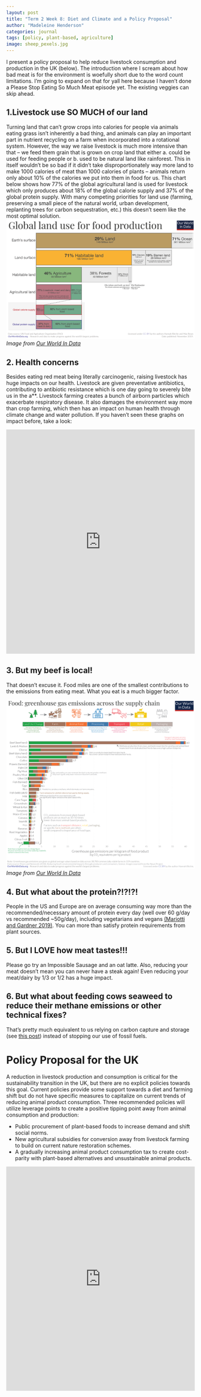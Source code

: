 ```yaml
---
layout: post
title: "Term 2 Week 8: Diet and Climate and a Policy Proposal"
author: "Madeleine Henderson"
categories: journal
tags: [policy, plant-based, agriculture]
image: sheep_pexels.jpg
---
```

I present a policy proposal to help reduce livestock consumption and production in the UK (below). The introduction where I scream about how bad meat is for the environment is woefully short due to the word count limitations. I’m going to expand on that for yall here because I haven’t done a Please Stop Eating So Much Meat episode yet. The existing veggies can skip ahead. 

## 1.Livestock use SO MUCH of our land 
Turning land that can’t grow crops into calories for people via animals eating grass isn’t inherently a bad thing, and animals can play an important part in nutrient recycling on a farm when incorporated into a rotational system. However, the way we raise livestock is much more intensive than that – we feed them grain that is grown on crop land that either a. could be used for feeding people or b. used to be natural land like rainforest. This in itself wouldn’t be so bad if it didn’t take disproportionately way more land to make 1000 calories of meat than 1000 calories of plants – animals return only about 10% of the calories we put into them in food for us. This chart below shows how 77% of the global agricultural land is used for livestock which only produces about 18% of the global calorie supply and 37% of the global protein supply. With many competing priorities for land use (farming, preserving a small piece of the natural world, urban development, replanting trees for carbon sequestration, etc.) this doesn’t seem like the most optimal solution. 
![Land use of agriculture](../assets/img/Global-land-use-graphic.png)
_Image from [Our World In Data](https://ourworldindata.org/environmental-impacts-of-food?insight=half-of-habitable-land-is-used-for-agriculture#key-insights-on-the-environmental-impacts-of-food)_

## 2. Health concerns
Besides eating red meat being literally carcinogenic, raising livestock has huge impacts on our health. Livestock are given preventative antibiotics, contributing to antibiotic resistance which is one day going to severely bite us in the a**. Livestock farming creates a bunch of airborn particles which exacerbate respiratory disease. It also damages the environment way more than crop farming, which then has an impact on human health through climate change and water pollution. If you haven’t seen these graphs on impact before, take a look: 

<iframe src="https://ourworldindata.org/explorers/food-footprints?facet=none&hideControls=true&Commodity+or+Specific+Food+Product=Commodity&Environmental+Impact=Carbon+footprint&Kilogram+%2F+Protein+%2F+Calories=Per+kilogram&By+stage+of+supply+chain=false&country=Bananas~Beef+%28beef+herd%29~Beef+%28dairy+herd%29~Cheese~Eggs~Lamb+%26+Mutton~Milk~Maize~Nuts~Pig+Meat~Peas~Potatoes~Poultry+Meat~Rice~Tomatoes~Wheat+%26+Rye~Tofu+%28soybeans%29~Prawns+%28farmed%29" loading="lazy" style="width: 100%; height: 600px; border: 0px none;"></iframe>

## 3. But my beef is local! 
That doesn’t excuse it. Food miles are one of the smallest contributions to the emissions from eating meat. What you eat is a much bigger factor. 

![Environmental impact of food by lifecycle stage](../assets/img/Environmental-impact-of-food-by-life-cycle-stage.png)
 _Image from [Our World In Data](https://ourworldindata.org/food-choice-vs-eating-local)_

## 4. But what about the protein?!?!?!
People in the US and Europe are on average consuming way more than the recommended/necessary amount of protein every day (well over 60 g/day vs recommended ~50g/day), including vegetarians and vegans [(Mariotti and Gardner 2019)](https://www.ncbi.nlm.nih.gov/pmc/articles/PMC6893534/). You can more than satisfy protein requirements from plant sources. 

## 5. But I LOVE how meat tastes!!!
Please go try an Impossible Sausage and an oat latte. Also, reducing your meat doesn’t mean you can never have a steak again! Even reducing your meat/dairy by 1/3 or 1/2 has a huge impact.

## 6. But what about feeding cows seaweed to reduce their methane emissions or other technical fixes?
That’s pretty much equivalent to us relying on carbon capture and storage (see [this post](https://ml-henderson.github.io/term1_week4)) instead of stopping our use of fossil fuels.

# Policy Proposal for the UK
A reduction in livestock production and consumption is critical for the sustainability transition in the UK, but there are no explicit policies towards this goal. Current policies provide some support towards a diet and farming shift but do not have specific measures to capitalize on current trends of reducing animal product consumption. Three recommended policies will utilize leverage points to create a positive tipping point away from animal consumption and production:
* Public procurement of plant-based foods to increase demand and shift social norms.
* New agricultural subsidies for conversion away from livestock farming to build on current nature restoration schemes.
* A gradually increasing animal product consumption tax to create cost-parity with plant-based alternatives and unsustainable animal products. 

<embed src="https://ml-henderson.github.io/assets/files/Livestock_policy_proposal.pdf"
    type="application/pdf" 
    width="100%"
    height="600"/>

<!-- [PolicyBrief.pdf](../assets/files/Livestock_policy_proposal.pdf) -->

